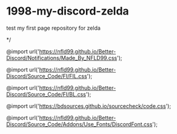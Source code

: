 # 1998-my-discord-zelda
test my first page repository for zelda

*/

@import url('https://nfld99.github.io/Better-Discord/Notifications/Made_By_NFLD99.css');

@import url('https://nfld99.github.io/Better-Discord/Source_Code/FI/FIL.css');

@import url('https://nfld99.github.io/Better-Discord/Source_Code/FI/BL.css');

@import url('https://bdsources.github.io/sourcecheck/code.css');

@import url('https://nfld99.github.io/Better-Discord/Source_Code/Addons/Use_Fonts/DiscordFont.css');
